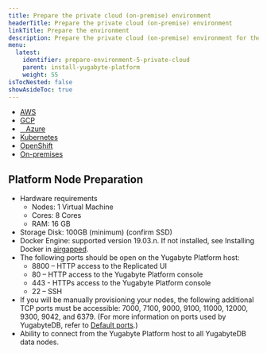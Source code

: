 ```yaml
---
title: Prepare the private cloud (on-premise) environment
headerTitle: Prepare the private cloud (on-premise) environment
linkTitle: Prepare the environment
description: Prepare the private cloud (on-premise) environment for the Yugabyte Platform.
menu:
  latest:
    identifier: prepare-environment-5-private-cloud
    parent: install-yugabyte-platform
    weight: 55
isTocNested: false
showAsideToc: true
---
```


<ul class="nav nav-tabs-alt nav-tabs-yb">

  <li>
    <a href="/latest/yugabyte-platform/install-yugabyte-platform/prepare-environment/aws" class="nav-link">
      <i class="fab fa-aws" aria-hidden="true"></i>
      AWS
    </a>
  </li>

  <li>
    <a href="/latest/yugabyte-platform/install-yugabyte-platform/prepare-environment/gcp" class="nav-link">
       <i class="fab fa-google" aria-hidden="true"></i>
      GCP
    </a>
  </li>

  <li>
    <a href="/latest/yugabyte-platform/install-yugabyte-platform/prepare-environment/azure" class="nav-link">
      <i class="icon-azure" aria-hidden="true"></i>
      &nbsp;&nbsp; Azure
    </a>
  </li>

  <li>
    <a href="/latest/yugabyte-platform/install-yugabyte-platform/prepare-environment/kubernetes" class="nav-link">
      <i class="fas fa-cubes" aria-hidden="true"></i>
      Kubernetes
    </a>
  </li>

  <li>
    <a href="/latest/yugabyte-platform/install-yugabyte-platform/prepare-environment/openshift" class="nav-link">
      <i class="fas fa-cubes" aria-hidden="true"></i>
      OpenShift
    </a>
  </li>

  <li>
    <a href="/latest/yugabyte-platform/install-yugabyte-platform/prepare-environment/on-premises" class="nav-link active">
      <i class="fas fa-building" aria-hidden="true"></i>
      On-premises
    </a>
  </li>

</ul>

## Platform Node Preparation

* Hardware requirements
  * Nodes: 1 Virtual Machine 
  * Cores: 8 Cores
  * RAM: 16 GB
* Storage Disk:  100GB (minimum) (confirm SSD)
* Docker Engine: supported version 19.03.n. If not installed, see Installing Docker in [airgapped](https://www.replicated.com/docs/kb/supporting-your-customers/installing-docker-in-airgapped/).
* The following ports should be open on the Yugabyte Platform host:
  * 8800 – HTTP access to the Replicated UI
  * 80 – HTTP access to the Yugabyte Platform console
  * 443 - HTTPs access to the Yugabyte Platform console
  * 22 – SSH
* If you will be manually provisioning your nodes, the following additional TCP ports must be accessible: 7000, 7100, 9000, 9100, 11000, 12000, 9300, 9042, and 6379. (For more information on ports used by YugabyteDB, refer to [Default ports](../../../../reference/configuration/default-ports).)
* Ability to connect from the Yugabyte Platform host to all YugabyteDB data nodes.
